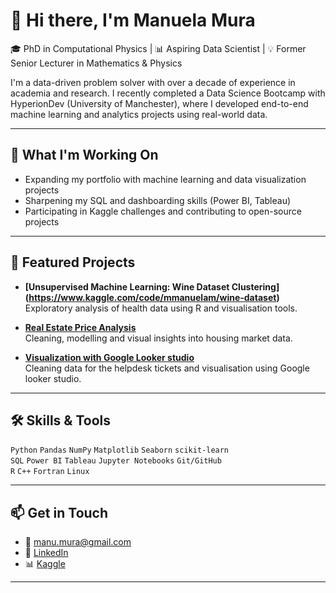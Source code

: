 # 👋 Hi there, I'm Manuela Mura

🎓 PhD in Computational Physics | 📊 Aspiring Data Scientist | 💡 Former Senior Lecturer in Mathematics & Physics

I'm a data-driven problem solver with over a decade of experience in academia and research. I recently completed a Data Science Bootcamp with HyperionDev (University of Manchester), where I developed end-to-end machine learning and analytics projects using real-world data.

---

## 🧠 What I'm Working On
- Expanding my portfolio with machine learning and data visualization projects  
- Sharpening my SQL and dashboarding skills (Power BI, Tableau)  
- Participating in Kaggle challenges and contributing to open-source projects  

---

## 🚀 Featured Projects

- **[Unsupervised Machine Learning: Wine Dataset Clustering] (https://www.kaggle.com/code/mmanuelam/wine-dataset)**  
  Exploratory analysis of health data using R and visualisation tools.

- **[Real Estate Price Analysis](https://www.kaggle.com/code/mmanuelam/real-estate-analysis)**  
  Cleaning, modelling and visual insights into housing market data.

- **[Visualization with Google Looker studio](https://lookerstudio.google.com/reporting/d0926215-10c1-4e91-b819-5e23ec44c01d/page/Hgd7D)**  
  Cleaning data for the helpdesk tickets and visualisation using Google looker studio.

---

## 🛠️ Skills & Tools

`Python` `Pandas` `NumPy` `Matplotlib` `Seaborn` `scikit-learn`  
`SQL` `Power BI` `Tableau` `Jupyter Notebooks` `Git/GitHub`  
`R` `C++` `Fortran` `Linux`  

---

## 📫 Get in Touch

- 📧 [manu.mura@gmail.com](mailto:manu.mura@gmail.com)  
- 💼 [LinkedIn](https://www.linkedin.com/in/manuela-m-2558497/)  
- 📊 [Kaggle](https://www.kaggle.com/mmanuelam)

---
